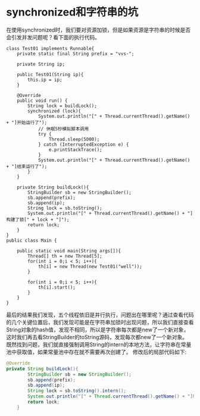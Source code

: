 # synchronized和字符串的坑
在使用synchronized时，我们要对资源加锁，但是如果资源是字符串的时候是否会引发并发问题呢？看下面的执行代码。
```
class Test01 implements Runnable{
    private static final String prefix = "vvs-";

    private String ip;

    public Test01(String ip){
        this.ip = ip;
    }

    @Override
    public void run() {
        String lock = buildLock();
        synchronized (lock){
            System.out.println("[" + Thread.currentThread().getName() + "]开始运行了");
            // 休眠5秒模拟脚本调用
            try {
                Thread.sleep(5000);
            } catch (InterruptedException e) {
                e.printStackTrace();
            }
            System.out.println("[" + Thread.currentThread().getName() + "]结束运行了");
        }
    }

    private String buildLock(){
        StringBuilder sb = new StringBuilder();
        sb.append(prefix);
        sb.append(ip);
        String lock = sb.toString();
        System.out.println("[" + Thread.currentThread().getName() + "]构建了锁[" + lock + "]");
        return lock;
    }
}
public class Main {

    public static void main(String args[]){
        Thread[] th = new Thread[5];
        for(int i = 0;i < 5; i++){
            th[i] = new Thread(new Test01("well"));
        }

        for(int i = 0;i < 5; i++){
            th[i].start();
        }
    }
}
```
最后的结果我们发现，五个线程依旧是并行执行，问题出在哪里呢？通过查看代码的几个关键位置后，我们发现可能是在字符串加锁时出现问题，所以我们直接查看String对象的hash值，发现不相同，所以是字符串每次都是new了一个新对象，这时我们再去看StringBuilder的toString源码，发现每次都new了一个新对象。
既然找到问题，我们就直接强制调用String的intern的本地方法，让字符串在常量池中获取值，如果常量池中存在就不需要再次创建了。
修改后的局部代码如下:
```java
@Override
private String buildLock(){
        StringBuilder sb = new StringBuilder();
        sb.append(prefix);
        sb.append(ip);
        String lock = sb.toString().intern();
        System.out.println("[" + Thread.currentThread().getName() + "]构建了锁[" + lock + "]");
        return lock;
    }
```
